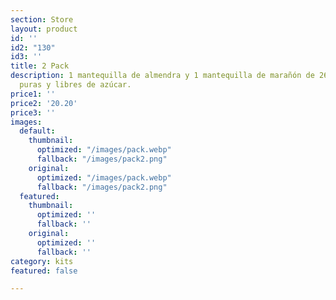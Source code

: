 ```yaml
---
section: Store
layout: product
id: ''
id2: "130"
id3: ''
title: 2 Pack
description: 1 mantequilla de almendra y 1 mantequilla de marañón de 265g 100% naturales,
  puras y libres de azúcar.
price1: ''
price2: '20.20'
price3: ''
images:
  default:
    thumbnail:
      optimized: "/images/pack.webp"
      fallback: "/images/pack2.png"
    original:
      optimized: "/images/pack.webp"
      fallback: "/images/pack2.png"
  featured:
    thumbnail:
      optimized: ''
      fallback: ''
    original:
      optimized: ''
      fallback: ''
category: kits
featured: false

---
```

